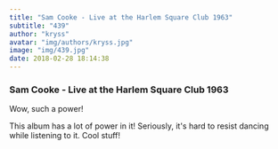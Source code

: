 ```yaml
---
title: "Sam Cooke - Live at the Harlem Square Club 1963"
subtitle: "439"
author: "kryss"
avatar: "img/authors/kryss.jpg"
image: "img/439.jpg"
date: 2018-02-28 18:14:38
---
```


### Sam Cooke - Live at the Harlem Square Club 1963
Wow, such a power!

This album has a lot of power in it! Seriously, it's hard to resist dancing while listening to it. Cool stuff!

